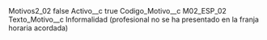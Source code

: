 <?xml version="1.0" encoding="UTF-8"?>
<CustomMetadata xmlns="http://soap.sforce.com/2006/04/metadata" xmlns:xsi="http://www.w3.org/2001/XMLSchema-instance" xmlns:xsd="http://www.w3.org/2001/XMLSchema">
    <label>Motivos2_02</label>
    <protected>false</protected>
    <values>
        <field>Activo__c</field>
        <value xsi:type="xsd:boolean">true</value>
    </values>
    <values>
        <field>Codigo_Motivo__c</field>
        <value xsi:type="xsd:string">M02_ESP_02</value>
    </values>
    <values>
        <field>Texto_Motivo__c</field>
        <value xsi:type="xsd:string">Informalidad (profesional no se ha presentado en la franja horaria acordada)</value>
    </values>
</CustomMetadata>
